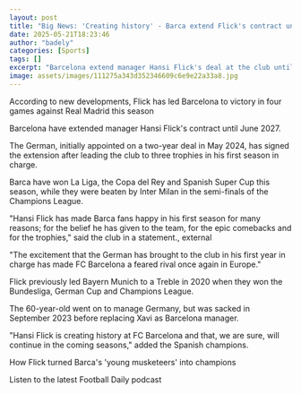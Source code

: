 ```yaml
---
layout: post
title: "Big News: 'Creating history' - Barca extend Flick's contract until 2027"
date: 2025-05-21T18:23:46
author: "badely"
categories: [Sports]
tags: []
excerpt: "Barcelona extend manager Hansi Flick's deal at the club until June 2027 as the German is rewarded for winning the La Liga title among his three trophi"
image: assets/images/111275a343d352346609c6e9e22a33a8.jpg
---
```


According to new developments, Flick has led Barcelona to victory in four games against Real Madrid this season

Barcelona have extended manager Hansi Flick's contract until June 2027.

The German, initially appointed on a two-year deal in May 2024, has signed the extension after leading the club to three trophies in his first season in charge.

Barca have won La Liga, the Copa del Rey and Spanish Super Cup this season, while they were beaten by Inter Milan in the semi-finals of the Champions League.

"Hansi Flick has made Barca fans happy in his first season for many reasons; for the belief he has given to the team, for the epic comebacks and for the trophies," said the club in a statement., external

"The excitement that the German has brought to the club in his first year in charge has made FC Barcelona a feared rival once again in Europe."

Flick previously led Bayern Munich to a Treble in 2020 when they won the Bundesliga, German Cup and Champions League.

The 60-year-old went on to manage Germany, but was sacked in September 2023 before replacing Xavi as Barcelona manager.

"Hansi Flick is creating history at FC Barcelona and that, we are sure, will continue in the coming seasons," added the Spanish champions.

How Flick turned Barca's 'young musketeers' into champions

Listen to the latest Football Daily podcast

